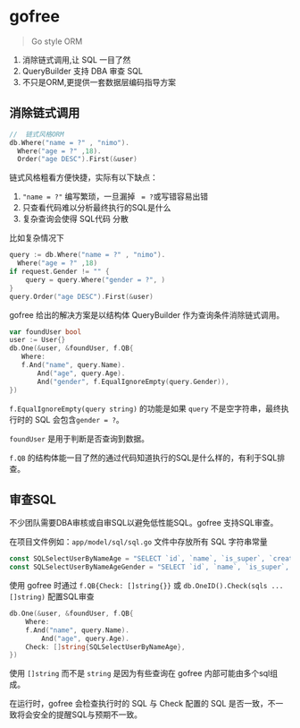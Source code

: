# gofree


> Go style ORM

1. 消除链式调用,让 SQL 一目了然
2. QueryBuilder 支持 DBA 审查 SQL
3. 不只是ORM,更提供一套数据层编码指导方案



## 消除链式调用

```go
//  链式风格ORM
db.Where("name = ?" , "nimo").
  Where("age = ?" ,18).
  Order("age DESC").First(&user)
```
链式风格粗看方便快捷，实际有以下缺点：

1. `"name = ?"` 编写繁琐，一旦漏掉 ` = ?`或写错容易出错 
2. 只查看代码难以分析最终执行的SQL是什么
3. 复杂查询会使得 SQL代码 分散

比如复杂情况下

```go
query := db.Where("name = ?" , "nimo").
  Where("age = ?" ,18)
if request.Gender != "" {
    query = query.Where("gender = ?", )
}
query.Order("age DESC").First(&user)
```        
 
gofree 给出的解决方案是以结构体 QueryBuilder 作为查询条件消除链式调用。
 
 ```go
var foundUser bool
user := User{}
db.One(&user, &foundUser, f.QB{
    Where:
    f.And("name", query.Name).
        And("age", query.Age).
        And("gender", f.EqualIgnoreEmpty(query.Gender)),
})
```

`f.EqualIgnoreEmpty(query string)` 的功能是如果 `query` 不是空字符串，最终执行时的 SQL 会包含`gender = ?`。

`foundUser` 是用于判断是否查询到数据。

`f.QB` 的结构体能一目了然的通过代码知道执行的SQL是什么样的，有利于SQL排查。

## 审查SQL

不少团队需要DBA审核或自审SQL以避免低性能SQL。gofree 支持SQL审查。

在项目文件例如：`app/model/sql/sql.go` 文件中存放所有 SQL 字符串常量

```go
const SQLSelectUserByNameAge = "SELECT `id`, `name`, `is_super`, `created_at`, `updated_at`, `deleted_at` FROM `user` WHERE `age` = ? AND `name` = ? AND `deleted_at` IS NULL"
const SQLSelectUserByNameAgeGender = "SELECT `id`, `name`, `is_super`, `created_at`, `updated_at`, `deleted_at` FROM `user` WHERE `age` = ? AND `gender` = ? AND `name` = ? AND `deleted_at` IS NULL"
```

使用 gofree 时通过 `f.QB{Check: []string{}}` 或 `db.OneID().Check(sqls ...[]string)` 配置SQL审查

```go
db.One(&user, &foundUser, f.QB{
    Where:
    f.And("name", query.Name).
        And("age", query.Age).
    Check: []string{SQLSelectUserByNameAge},
})
```

使用 `[]string` 而不是 `string` 是因为有些查询在 gofree 内部可能由多个sql组成。

在运行时，gofree 会检查执行时的 SQL 与 Check 配置的 SQL 是否一致，不一致将会安全的提醒SQL与预期不一致。

